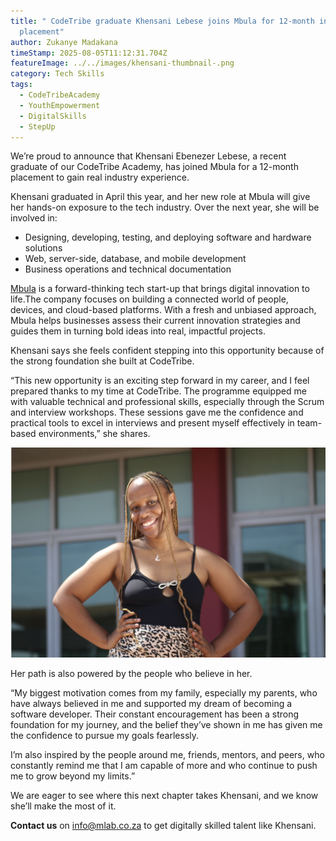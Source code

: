 ```yaml
---
title: " CodeTribe graduate Khensani Lebese joins Mbula for 12-month industry
  placement"
author: Zukanye Madakana
timeStamp: 2025-08-05T11:12:31.704Z
featureImage: ../../images/khensani-thumbnail-.png
category: Tech Skills
tags:
  - CodeTribeAcademy
  - YouthEmpowerment
  - DigitalSkills
  - StepUp
---
```

We’re proud to announce that Khensani Ebenezer Lebese, a recent graduate of our CodeTribe Academy, has joined Mbula for a 12-month placement to gain real industry experience.

Khensani graduated in April this year, and her new role at Mbula will give her hands-on exposure to the tech industry. Over the next year, she will be involved in:

* Designing, developing, testing, and deploying software and hardware solutions
* Web, server-side, database, and mobile development
* Business operations and technical documentation

[Mbula](https://mbula.co.za/) is a forward-thinking tech start-up that brings digital innovation to life.The company focuses on building a connected world of people, devices, and cloud-based platforms. With a fresh and unbiased approach, Mbula helps businesses assess their current innovation strategies and guides them in turning bold ideas into real, impactful projects.

Khensani says she feels confident stepping into this opportunity because of the strong foundation she built at CodeTribe.

“This new opportunity is an exciting step forward in my career, and I feel prepared thanks to my time at CodeTribe. The programme equipped me with valuable technical and professional skills, especially through the Scrum and interview workshops. These sessions gave me the confidence and practical tools to excel in interviews and present myself effectively in team-based environments,” she shares.

![Khensani poses for a picture outside the Innovation Hub's Enterprise Building.](../../images/khensani-body-.png "Khensani poses for a picture outside the Innovation Hub's Enterprise Building.")

Her path is also powered by the people who believe in her.

“My biggest motivation comes from my family, especially my parents, who have always believed in me and supported my dream of becoming a software developer. Their constant encouragement has been a strong foundation for my journey, and the belief they’ve shown in me has given me the confidence to pursue my goals fearlessly.

I’m also inspired by the people around me, friends, mentors, and peers, who constantly remind me that I am capable of more and who continue to push me to grow beyond my limits.”

We are eager to see where this next chapter takes Khensani, and we know she’ll make the most of it. 

**Contact us** on info@mlab.co.za to get digitally skilled talent like Khensani.